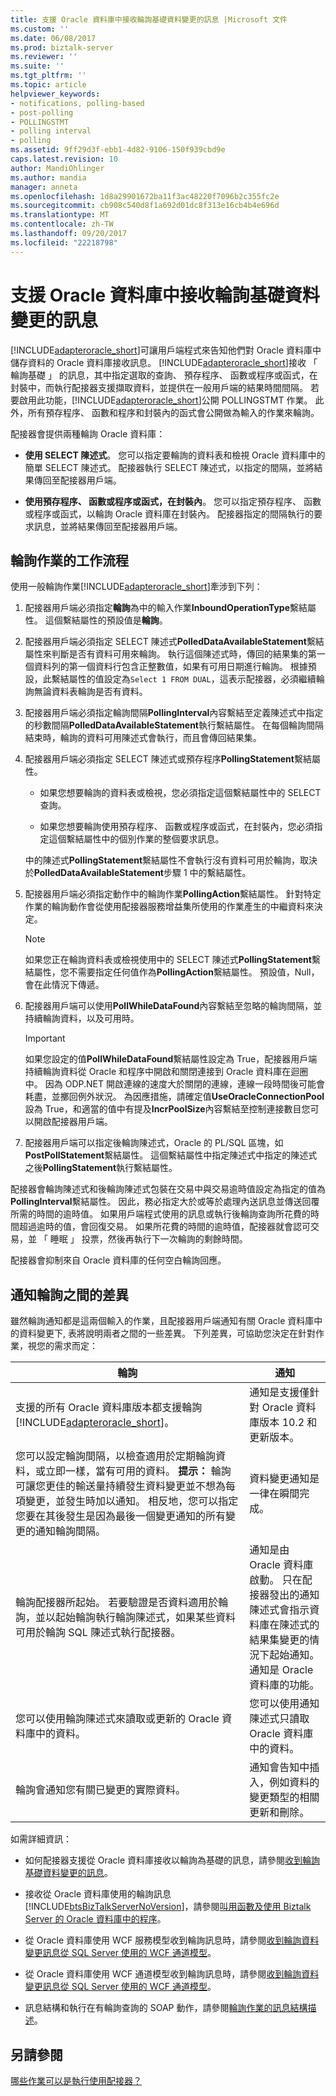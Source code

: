 ```yaml
---
title: 支援 Oracle 資料庫中接收輪詢基礎資料變更的訊息 |Microsoft 文件
ms.custom: ''
ms.date: 06/08/2017
ms.prod: biztalk-server
ms.reviewer: ''
ms.suite: ''
ms.tgt_pltfrm: ''
ms.topic: article
helpviewer_keywords:
- notifications, polling-based
- post-polling
- POLLINGSTMT
- polling interval
- polling
ms.assetid: 9ff29d3f-ebb1-4d82-9106-150f939cbd9e
caps.latest.revision: 10
author: MandiOhlinger
ms.author: mandia
manager: anneta
ms.openlocfilehash: 1d8a29901672ba11f3ac48220f7096b2c355fc2e
ms.sourcegitcommit: cb908c540d8f1a692d01dc8f313e16cb4b4e696d
ms.translationtype: MT
ms.contentlocale: zh-TW
ms.lasthandoff: 09/20/2017
ms.locfileid: "22218798"
---
```

# <a name="support-for-receiving-polling-based-data-changed-messages-in-oracle-database"></a>支援 Oracle 資料庫中接收輪詢基礎資料變更的訊息
[!INCLUDE[adapteroracle_short](../../includes/adapteroracle-short-md.md)]可讓用戶端程式來告知他們對 Oracle 資料庫中儲存資料的 Oracle 資料庫接收訊息。 [!INCLUDE[adapteroracle_short](../../includes/adapteroracle-short-md.md)]接收 「 輪詢基礎 」 的訊息，其中指定選取的查詢、 預存程序、 函數或程序或函式，在封裝中，而執行配接器支援擷取資料，並提供在一般用戶端的結果時間間隔。 若要啟用此功能，[!INCLUDE[adapteroracle_short](../../includes/adapteroracle-short-md.md)]公開 POLLINGSTMT 作業。 此外，所有預存程序、 函數和程序和封裝內的函式會公開做為輸入的作業來輪詢。  
  
 配接器會提供兩種輪詢 Oracle 資料庫：  
  
-   **使用 SELECT 陳述式**。 您可以指定要輪詢的資料表和檢視 Oracle 資料庫中的簡單 SELECT 陳述式。 配接器執行 SELECT 陳述式，以指定的間隔，並將結果傳回至配接器用戶端。  
  
-   **使用預存程序、 函數或程序或函式，在封裝內**。 您可以指定預存程序、 函數或程序或函式，以輪詢 Oracle 資料庫在封裝內。 配接器指定的間隔執行的要求訊息，並將結果傳回至配接器用戶端。  
  
## <a name="polling-operation-workflow"></a>輪詢作業的工作流程  
 使用一般輪詢作業[!INCLUDE[adapteroracle_short](../../includes/adapteroracle-short-md.md)]牽涉到下列：  
  
1.  配接器用戶端必須指定**輪詢**為中的輸入作業**InboundOperationType**繫結屬性。 這個繫結屬性的預設值是**輪詢**。  
  
2.  配接器用戶端必須指定 SELECT 陳述式**PolledDataAvailableStatement**繫結屬性來判斷是否有資料可用來輪詢。 執行這個陳述式時，傳回的結果集的第一個資料列的第一個資料行包含正整數值，如果有可用日期進行輪詢。 根據預設，此繫結屬性的值設定為`Select 1 FROM DUAL`，這表示配接器，必須繼續輪詢無論資料表輪詢是否有資料。  
  
3.  配接器用戶端必須指定輪詢間隔**PollingInterval**內容繫結至定義陳述式中指定的秒數間隔**PolledDataAvailableStatement**執行繫結屬性。 在每個輪詢間隔結束時，輪詢的資料可用陳述式會執行，而且會傳回結果集。  
  
4.  配接器用戶端必須指定 SELECT 陳述式或預存程序**PollingStatement**繫結屬性。  
  
    -   如果您想要輪詢的資料表或檢視，您必須指定這個繫結屬性中的 SELECT 查詢。  
  
    -   如果您想要輪詢使用預存程序、 函數或程序或函式，在封裝內，您必須指定這個繫結屬性中的個別作業的整個要求訊息。  
  
     中的陳述式**PollingStatement**繫結屬性不會執行沒有資料可用於輪詢，取決於**PolledDataAvailableStatement**步驟 1 中的繫結屬性。  
  
5.  配接器用戶端必須指定動作中的輪詢作業**PollingAction**繫結屬性。 針對特定作業的輪詢動作會從使用配接器服務增益集所使用的作業產生的中繼資料來決定。  
  
    > [!NOTE]
    >  如果您正在輪詢資料表或檢視使用中的 SELECT 陳述式**PollingStatement**繫結屬性，您不需要指定任何值作為**PollingAction**繫結屬性。 預設值，Null，會在此情況下傳遞。  
  
6.  配接器用戶端可以使用**PollWhileDataFound**內容繫結至忽略的輪詢間隔，並持續輪詢資料，以及可用時。  
  
    > [!IMPORTANT]
    >  如果您設定的值**PollWhileDataFound**繫結屬性設定為 True，配接器用戶端持續輪詢資料從 Oracle 和程序中開啟和關閉連接到 Oracle 資料庫在迴圈中。 因為 ODP.NET 開啟連線的速度大於關閉的連線，連線一段時間後可能會耗盡，並擲回例外狀況。 為因應措施，請確定值**UseOracleConnectionPool**設為 True，和適當的值中有提及**IncrPoolSize**內容繫結至控制連接數目您可以開啟配接器用戶端。  
  
7.  配接器用戶端可以指定後輪詢陳述式，Oracle 的 PL/SQL 區塊，如**PostPollStatement**繫結屬性。 這個繫結屬性中指定陳述式中指定的陳述式之後**PollingStatement**執行繫結屬性。  
  
 配接器會輪詢陳述式和後輪詢陳述式包裝在交易中與交易逾時值設定為指定的值為**PollingInterval**繫結屬性。 因此，務必指定大於或等於處理內送訊息並傳送回覆所需的時間的逾時值。 如果用戶端程式使用的訊息或執行後輪詢查詢所花費的時間超過逾時的值，會回復交易。 如果所花費的時間的逾時值，配接器就會認可交易，並 「 睡眠 」 投票，然後再執行下一次輪詢的剩餘時間。  
  
 配接器會抑制來自 Oracle 資料庫的任何空白輪詢回應。  
  
## <a name="differences-between-polling-and-notification"></a>通知輪詢之間的差異  
 雖然輪詢通知都是這兩個輸入的作業，且配接器用戶端通知有關 Oracle 資料庫中的資料變更下, 表將說明兩者之間的一些差異。 下列差異，可協助您決定在針對作業，視您的需求而定：  
  
|輪詢|通知|  
|-------------|------------------|  
|支援的所有 Oracle 資料庫版本都支援輪詢[!INCLUDE[adapteroracle_short](../../includes/adapteroracle-short-md.md)]。|通知是支援僅針對 Oracle 資料庫版本 10.2 和更新版本。|  
|您可以設定輪詢間隔，以檢查適用於定期輪詢資料，或立即一樣，當有可用的資料。 **提示：** 輪詢可讓您更佳的輸送量持續發生資料變更並不想為每項變更，並發生時加以通知。 相反地，您可以指定您要在其後發生是因為最後一個變更通知的所有變更的通知輪詢間隔。|資料變更通知是一律在瞬間完成。|  
|輪詢配接器所起始。 若要驗證是否資料適用於輪詢，並以起始輪詢執行輪詢陳述式，如果某些資料可用於輪詢 SQL 陳述式執行配接器。|通知是由 Oracle 資料庫啟動。 只在配接器發出的通知陳述式會指示資料庫在陳述式的結果集變更的情況下起始通知。 通知是 Oracle 資料庫的功能。|  
|您可以使用輪詢陳述式來讀取或更新的 Oracle 資料庫中的資料。|您可以使用通知陳述式只讀取 Oracle 資料庫中的資料。|  
|輪詢會通知您有關已變更的實際資料。|通知會告知中插入，例如資料的變更類型的相關更新和刪除。|  
  
 如需詳細資訊：  
  
-   如何配接器支援從 Oracle 資料庫接收以輪詢為基礎的訊息，請參閱[收到輪詢基礎資料變更的訊息](../../adapters-and-accelerators/adapter-oracle-database/receive-polling-based-data-changed-messages-in-oracle-database-adapter.md)。  
  
-   接收從 Oracle 資料庫使用的輪詢訊息[!INCLUDE[btsBizTalkServerNoVersion](../../includes/btsbiztalkservernoversion-md.md)]，請參閱[叫用函數及使用 Biztalk Server 的 Oracle 資料庫中的程序](../../adapters-and-accelerators/adapter-oracle-database/invoke-functions-and-procedures-in-oracle-database-using-biztalk-server.md)。  
  
-   從 Oracle 資料庫使用 WCF 服務模型收到輪詢訊息時，請參閱[收到輪詢資料變更訊息從 SQL Server 使用的 WCF 通道模型](../../adapters-and-accelerators/adapter-sql/receive-polling-based-data-changed-messages-from-sql-server-using-a-wcf-channel.md)。  
  
-   從 Oracle 資料庫使用 WCF 通道模型收到輪詢訊息時，請參閱[收到輪詢資料變更訊息從 SQL Server 使用的 WCF 通道模型](../../adapters-and-accelerators/adapter-sql/receive-polling-based-data-changed-messages-from-sql-server-using-a-wcf-channel.md)。  
  
-   訊息結構和執行在有輪詢查詢的 SOAP 動作，請參閱[輪詢作業的訊息結構描述](../../adapters-and-accelerators/adapter-oracle-database/message-schemas-for-the-polling-operations2.md)。  
  
## <a name="see-also"></a>另請參閱  
 [哪些作業可以是執行使用配接器？](https://msdn.microsoft.com/library/cc185219(v=bts.10).aspx)